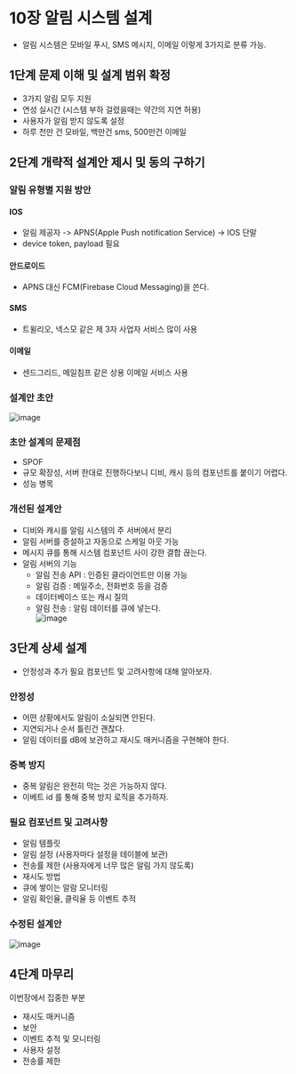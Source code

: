 # 10장 알림 시스템 설계
 * 알림 시스템은 모바일 푸시, SMS 메시지, 이메일 이렇게 3가지로 분류 가능.

## 1단계 문제 이해 및 설계 범위 확정
 * 3가지 알림 모두 지원
 * 연성 실시간 (시스템 부하 걸렸을때는 약간의 지연 허용)
 * 사용자가 알림 받지 않도록 설정
 * 하루 천만 건 모바일, 백만건 sms, 500만건 이메일

## 2단계 개략적 설계안 제시 및 동의 구하기
### 알림 유형별 지원 방안
#### IOS
 * 알림 제공자 -> APNS(Apple Push notification Service) -> IOS 단말
 * device token, payload 필요
#### 안드로이드
 * APNS 대신 FCM(Firebase Cloud Messaging)을 쓴다.
#### SMS
 * 트윌리오, 넥스모 같은 제 3자 사업자 서비스 많이 사용
#### 이메일
 * 센드그리드, 메일침프 같은 상용 이메일 서비스 사용

### 설계안 초안
![image](https://github.com/jaehleeee/study-docs/assets/48814463/9cc3fc26-7915-4f21-a464-e44c7ed1b3bc)

### 초안 설계의 문제점
 * SPOF
 * 규모 확장성, 서버 한대로 진행하다보니 디비, 캐시 등의 컴포넌트를 붙이기 어렵다.
 * 성능 병목

### 개선된 설계안
 * 디비와 캐시를 알림 시스템의 주 서버에서 분리
 * 알림 서버를 증설하고 자동으로 스케일 아웃 가능
 * 메시지 큐를 통해 시스템 컴포넌트 사이 강한 결합 끊는다.
 * 알림 서버의 기능
    * 알림 전송 API : 인증된 클라이언트만 이용 가능
    * 알림 검증 : 메일주소, 전화번호 등을 검증
    * 데이터베이스 또는 캐시 질의
    * 알림 전송 : 알림 데이터를 큐에 넣는다.  
![image](https://github.com/jaehleeee/study-docs/assets/48814463/cea86dbd-7004-4ee8-b925-6b742c9ad240)

## 3단계 상세 설계
 * 안정성과 추가 필요 컴포넌트 및 고려사항에 대해 알아보자.
### 안정성
 * 어떤 상황에서도 알림이 소실되면 안된다.
 * 지연되거나 순서 틀린건 괜찮다.
 * 알림 데이터를 dB에 보관하고 재시도 매커니즘을 구현해야 한다.
### 중복 방지
 * 중복 알림은 완전히 막는 것은 가능하지 않다.
 * 이베트 id 를 통해 중복 방지 로직을 추가하자.

### 필요 컴포넌트 및 고려사항
 * 알림 템플릿
 * 알림 설정 (사용자마다 설정을 테이블에 보관)
 * 전송률 제한 (사용자에게 너무 많은 알림 가지 않도록)
 * 재시도 방법
 * 큐에 쌓이는 알람 모니터링
 * 알림 확인율, 클릭율 등 이벤트 추적

### 수정된 설계안
![image](https://github.com/jaehleeee/study-docs/assets/48814463/42704758-892e-4c66-be76-626aab4d693a)


## 4단계 마무리
이번장에서 집중한 부분
 * 재시도 매커니즘
 * 보안
 * 이벤트 추적 및 모니터링
 * 사용자 설정
 * 전송률 제한

